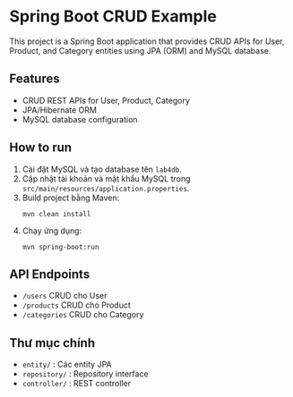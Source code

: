 # Spring Boot CRUD Example

This project is a Spring Boot application that provides CRUD APIs for User, Product, and Category entities using JPA (ORM) and MySQL database.

## Features
- CRUD REST APIs for User, Product, Category
- JPA/Hibernate ORM
- MySQL database configuration

## How to run
1. Cài đặt MySQL và tạo database tên `lab4db`.
2. Cập nhật tài khoản và mật khẩu MySQL trong `src/main/resources/application.properties`.
3. Build project bằng Maven:
   ```
   mvn clean install
   ```
4. Chạy ứng dụng:
   ```
   mvn spring-boot:run
   ```

## API Endpoints
- `/users` CRUD cho User
- `/products` CRUD cho Product
- `/categories` CRUD cho Category

## Thư mục chính
- `entity/` : Các entity JPA
- `repository/` : Repository interface
- `controller/` : REST controller
